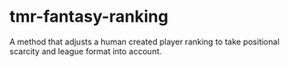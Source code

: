 # tmr-fantasy-ranking
A method that adjusts a human created player ranking to take positional scarcity and league format into account.
